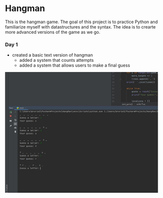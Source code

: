 # Hangman
This is the hangman game. The goal of this project is to practice Python and familiarize myself with datastructures and the syntax. The idea is to crearte more advanced versions of the game as we go. 

### Day 1
- created a basic text version of hangman
  - added a system that counts attempts
  - added a system that allows users to make a final guess
<p><img src="day1.JPG" width="600" height="400"></p>
